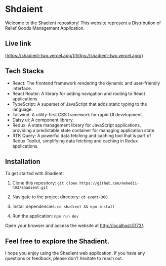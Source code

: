 # Shdaient

Welcome to the Shadient repository! This website represent a Distribution of Relief Goods Management Application.

## Live link

[https://shadient-two.vercel.app/](https://shadient-two.vercel.app/)

## Tech Stacks

- React: The frontend framework rendering the dynamic and user-friendly interface.
- React Router: A library for adding navigation and routing to React applications.
- TypeScript: A superset of JavaScript that adds static typing to the language.
- Tailwind: A utility-first CSS framework for rapid UI development.
- Daisy ui: A component library.
- Redux: A state management library for JavaScript applications, providing a predictable state container for managing application state.
- RTK Query: A powerful data fetching and caching tool that is part of Redux Toolkit, simplifying data fetching and caching in Redux applications.

## Installation

To get started with Shadient:

1. Clone this repository: `git clone https://github.com/mehedii-h03/Shadient.git`

2. Navigate to the project directory: `cd event-360`

3. Install dependencies: `cd shadient && npm install`

4. Run the application: `npm run dev`

Open your browser and access the website at [http://localhost:5173/](http://localhost:5173/).

## Feel free to explore the Shadient.

I hope you enjoy using the Shadient web application. If you have any questions or feedback, please don't hesitate to reach out.
